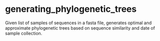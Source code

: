 # generating_phylogenetic_trees
Given list of samples of sequences in a fasta file, generates optimal and approximate phylogenetic trees based on sequence similarity and date of sample collection.
